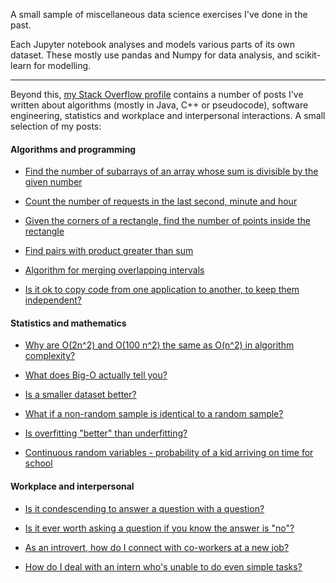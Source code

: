 A small sample of miscellaneous data science exercises I've done in the past.

Each Jupyter notebook analyses and models various parts of its own dataset. These mostly use pandas and Numpy for data analysis, and scikit-learn for modelling.

---

Beyond this, [my Stack Overflow profile](https://stackoverflow.com/users/1711796/bernhard-barker?tab=profile) contains a number of posts I've written about algorithms (mostly in Java, C++ or pseudocode), software engineering, statistics and workplace and interpersonal interactions. A small selection of my posts:

#### Algorithms and programming

- [Find the number of subarrays of an array whose sum is divisible by the given number](https://stackoverflow.com/a/19541618/1711796)
    
- [Count the number of requests in the last second, minute and hour](https://stackoverflow.com/a/17566127/1711796)
    
- [Given the corners of a rectangle, find the number of points inside the rectangle](https://stackoverflow.com/a/17449106/1711796)
    
- [Find pairs with product greater than sum](https://stackoverflow.com/a/19841577/1711796)
    
- [Algorithm for merging overlapping intervals](https://stackoverflow.com/a/44660378/1711796)
    
- [Is it ok to copy code from one application to another, to keep them independent?](https://softwareengineering.stackexchange.com/a/416599/84237)
    

#### Statistics and mathematics

- [Why are O(2n^2) and O(100 n^2) the same as O(n^2) in algorithm complexity?](https://stackoverflow.com/a/18572977/1711796)
    
- [What does Big-O actually tell you?](https://math.stackexchange.com/a/4252829/604829)
    
- [Is a smaller dataset better?](https://stats.stackexchange.com/a/459634/280632)
    
- [What if a non-random sample is identical to a random sample?](https://stats.stackexchange.com/a/487354/280632)
    
- [Is overfitting "better" than underfitting?](https://stats.stackexchange.com/a/521931/280632)
    
- [Continuous random variables - probability of a kid arriving on time for school](https://stats.stackexchange.com/a/464310/280632)
    

#### Workplace and interpersonal

- [Is it condescending to answer a question with a question?](https://workplace.stackexchange.com/a/95062/8234)
    
- [Is it ever worth asking a question if you know the answer is "no"?](https://workplace.stackexchange.com/a/96586/8234)
    
- [As an introvert, how do I connect with co-workers at a new job?](https://workplace.stackexchange.com/a/178443/8234)
    
- [How do I deal with an intern who's unable to do even simple tasks?](https://workplace.stackexchange.com/a/177865/8234)
